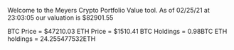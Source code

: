 Welcome to the Meyers Crypto Portfolio Value tool. 
As of 02/25/21 at 23:03:05 our valuation is $82901.55 

BTC Price = $47210.03
 ETH Price = $1510.41
BTC Holdings = 0.98BTC
 ETH holdings = 24.255477532ETH 
